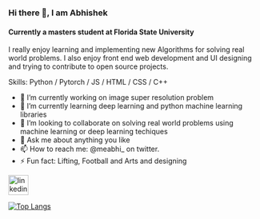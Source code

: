
### Hi there 👋, I am Abhishek
#### Currently a masters student at Florida State University
I really enjoy learning and implementing new Algorithms for solving real world problems. I also enjoy front end web development and UI designing and trying to contribute to open source projects.

Skills: Python / Pytorch / JS / HTML / CSS / C++ 

- 🔭 I’m currently working on image super resolution problem 
- 🌱 I’m currently learning deep learning and python machine learning libraries 
- 👯 I’m looking to collaborate on solving real world problems using machine learning or deep learning techiques 
- 💬 Ask me about anything you like  
- 📫 How to reach me: @meabhi_ on twitter. 
- ⚡ Fun fact: Lifting, Football and Arts and designing 


[<img src='https://cdn.jsdelivr.net/npm/simple-icons@3.0.1/icons/linkedin.svg' alt='linkedin' height='40'>](https://www.linkedin.com/in/abhishek256)  

[![Top Langs](https://github-readme-stats.vercel.app/api/top-langs/?username=abhishekprakash256)](https://github.com/anuraghazra/github-readme-stats)




